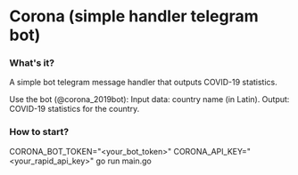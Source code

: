 # Corona (simple handler telegram bot)

### What's it?
A simple bot telegram message handler that outputs COVID-19 statistics.

Use the bot (@corona_2019bot):
Input data: country name (in Latin).
Output: COVID-19 statistics for the country.

### How to start?
CORONA_BOT_TOKEN="<your_bot_token>" CORONA_API_KEY="<your_rapid_api_key>" go run main.go